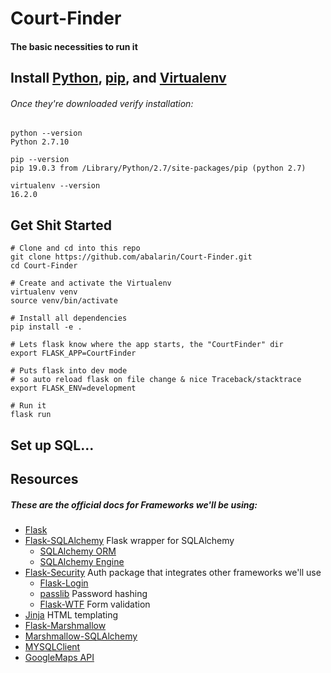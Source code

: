 # Court-Finder

#### The basic necessities to run it

## Install [Python](https://www.python.org/), [pip](https://pip.pypa.io/en/stable/installing/), and [Virtualenv](https://virtualenv.pypa.io/en/latest/)
###### Once they're downloaded verify installation:
```
python --version
Python 2.7.10

pip --version
pip 19.0.3 from /Library/Python/2.7/site-packages/pip (python 2.7)

virtualenv --version
16.2.0
```
## Get Shit Started
```
# Clone and cd into this repo
git clone https://github.com/abalarin/Court-Finder.git
cd Court-Finder

# Create and activate the Virtualenv
virtualenv venv
source venv/bin/activate

# Install all dependencies
pip install -e .

# Lets flask know where the app starts, the "CourtFinder" dir
export FLASK_APP=CourtFinder

# Puts flask into dev mode
# so auto reload flask on file change & nice Traceback/stacktrace
export FLASK_ENV=development

# Run it
flask run
```

## Set up SQL...

## Resources
##### These are the official docs for Frameworks we'll be using:
- [Flask](http://flask.pocoo.org/docs/1.0/)
- [Flask-SQLAlchemy](http://flask-sqlalchemy.pocoo.org/2.3/) Flask wrapper for SQLAlchemy
  - [SQLAlchemy ORM](https://docs.sqlalchemy.org/en/latest/orm/tutorial.html)
  - [SQLAlchemy Engine](https://docs.sqlalchemy.org/en/latest/core/tutorial.html)
- [Flask-Security](https://pythonhosted.org/Flask-Security/) Auth package that integrates other frameworks we'll use
  - [Flask-Login](https://flask-login.readthedocs.io/en/latest/)
  - [passlib](https://passlib.readthedocs.io/en/stable/) Password hashing
  - [Flask-WTF](https://flask-wtf.readthedocs.io/en/stable/) Form validation
- [Jinja](http://jinja.pocoo.org/docs/2.10/) HTML templating
- [Flask-Marshmallow](https://flask-marshmallow.readthedocs.io/en/latest/)
- [Marshmallow-SQLAlchemy](https://marshmallow-sqlalchemy.readthedocs.io/en/latest/)
- [MYSQLClient](https://readthedocs.org/projects/mysqlclient/)
- [GoogleMaps API](https://github.com/googlemaps/google-maps-services-python)
